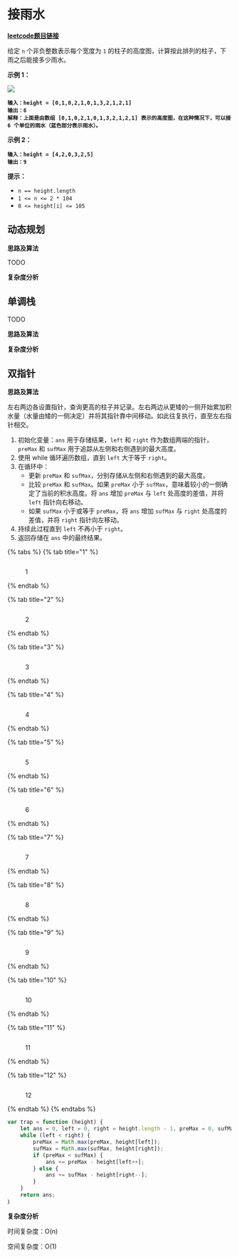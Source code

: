 # 接雨水

[**leetcode题目链接**](https://leetcode.cn/problems/trapping-rain-water/description/)

给定 `n` 个非负整数表示每个宽度为 `1` 的柱子的高度图，计算按此排列的柱子，下雨之后能接多少雨水。

**示例 1：**

![](https://assets.leetcode-cn.com/aliyun-lc-upload/uploads/2018/10/22/rainwatertrap.png)

<pre><code><strong>输入：height = [0,1,0,2,1,0,1,3,2,1,2,1]
</strong><strong>输出：6
</strong><strong>解释：上面是由数组 [0,1,0,2,1,0,1,3,2,1,2,1] 表示的高度图，在这种情况下，可以接 6 个单位的雨水（蓝色部分表示雨水）。 
</strong></code></pre>

**示例 2：**

<pre><code><strong>输入：height = [4,2,0,3,2,5]
</strong><strong>输出：9
</strong></code></pre>

**提示：**

* `n == height.length`
* `1 <= n <= 2 * 104`
* `0 <= height[i] <= 105`

## 动态规划

**思路及算法**

TODO

**复杂度分析**

## 单调栈

TODO

**思路及算法**

**复杂度分析**

## 双指针

**思路及算法**

左右两边各设置指针，查询更高的柱子并记录。左右两边从更矮的一侧开始累加积水量（水量由矮的一侧决定）并将其指针靠中间移动。如此往复执行，直至左右指针相交。

1. 初始化变量：`ans` 用于存储结果，`left` 和 `right` 作为数组两端的指针，`preMax` 和 `sufMax` 用于追踪从左侧和右侧遇到的最大高度。
2. 使用 while 循环遍历数组，直到 `left` 大于等于 `right`。
3. 在循环中：
   * 更新 `preMax` 和 `sufMax`，分别存储从左侧和右侧遇到的最大高度。
   * 比较 `preMax` 和 `sufMax`。如果 `preMax` 小于 `sufMax`，意味着较小的一侧确定了当前的积水高度。将 `ans` 增加 `preMax` 与 `left` 处高度的差值，并将 `left` 指针向右移动。
   * 如果 `sufMax` 小于或等于 `preMax`，将 `ans` 增加 `sufMax` 与 `right` 处高度的差值，并将 `right` 指针向左移动。
4. 持续此过程直到 `left` 不再小于 `right`。
5. 返回存储在 `ans` 中的最终结果。

{% tabs %}
{% tab title="1" %}
<figure><img src="../.gitbook/assets/image (3) (1).png" alt=""><figcaption><p>1</p></figcaption></figure>
{% endtab %}

{% tab title="2" %}
<figure><img src="../.gitbook/assets/image (5) (1).png" alt=""><figcaption><p>2</p></figcaption></figure>
{% endtab %}

{% tab title="3" %}
<figure><img src="../.gitbook/assets/image (6) (1).png" alt=""><figcaption><p>3</p></figcaption></figure>
{% endtab %}

{% tab title="4" %}
<figure><img src="../.gitbook/assets/image (7) (1).png" alt=""><figcaption><p>4</p></figcaption></figure>
{% endtab %}

{% tab title="5" %}
<figure><img src="../.gitbook/assets/image (8) (1).png" alt=""><figcaption><p>5</p></figcaption></figure>
{% endtab %}

{% tab title="6" %}
<figure><img src="../.gitbook/assets/image (9) (1).png" alt=""><figcaption><p>6</p></figcaption></figure>
{% endtab %}

{% tab title="7" %}
<figure><img src="../.gitbook/assets/image (10).png" alt=""><figcaption><p>7</p></figcaption></figure>
{% endtab %}

{% tab title="8" %}
<figure><img src="../.gitbook/assets/image (11).png" alt=""><figcaption><p>8</p></figcaption></figure>
{% endtab %}

{% tab title="9" %}
<figure><img src="../.gitbook/assets/image (12).png" alt=""><figcaption><p>9</p></figcaption></figure>
{% endtab %}

{% tab title="10" %}
<figure><img src="../.gitbook/assets/image (13).png" alt=""><figcaption><p>10</p></figcaption></figure>
{% endtab %}

{% tab title="11" %}
<figure><img src="../.gitbook/assets/image (14).png" alt=""><figcaption><p>11</p></figcaption></figure>
{% endtab %}

{% tab title="12" %}
<figure><img src="../.gitbook/assets/image (15).png" alt=""><figcaption><p>12</p></figcaption></figure>
{% endtab %}
{% endtabs %}

```javascript
var trap = function (height) {
    let ans = 0, left = 0, right = height.length - 1, preMax = 0, sufMax = 0;
    while (left < right) {
        preMax = Math.max(preMax, height[left]);
        sufMax = Math.max(sufMax, height[right]);
        if (preMax < sufMax) {
            ans += preMax - height[left++];
        } else {
            ans += sufMax - height[right--];
        }
    }
    return ans; 
｝
```

**复杂度分析**

时间复杂度：O(n)

空间复杂度：O(1)

